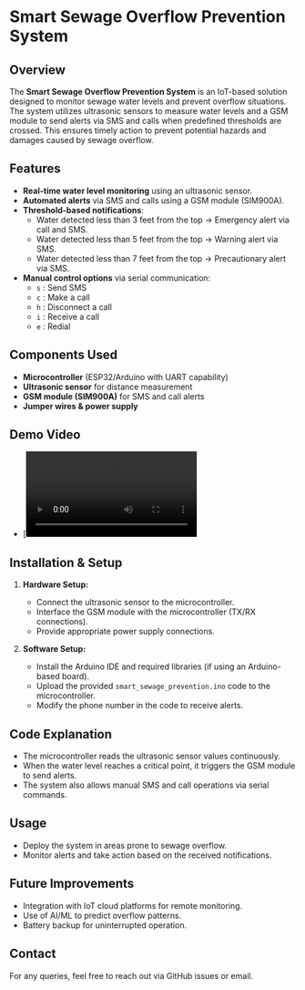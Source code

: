 # Smart Sewage Overflow Prevention System

## Overview
The **Smart Sewage Overflow Prevention System** is an IoT-based solution designed to monitor sewage water levels and prevent overflow situations. The system utilizes ultrasonic sensors to measure water levels and a GSM module to send alerts via SMS and calls when predefined thresholds are crossed. This ensures timely action to prevent potential hazards and damages caused by sewage overflow.

## Features
- **Real-time water level monitoring** using an ultrasonic sensor.
- **Automated alerts** via SMS and calls using a GSM module (SIM900A).
- **Threshold-based notifications**:
  - Water detected less than 3 feet from the top → Emergency alert via call and SMS.
  - Water detected less than 5 feet from the top → Warning alert via SMS.
  - Water detected less than 7 feet from the top → Precautionary alert via SMS.
- **Manual control options** via serial communication:
  - `s` : Send SMS
  - `c` : Make a call
  - `h` : Disconnect a call
  - `i` : Receive a call
  - `e` : Redial

## Components Used
- **Microcontroller** (ESP32/Arduino with UART capability)
- **Ultrasonic sensor** for distance measurement
- **GSM module (SIM900A)** for SMS and call alerts
- **Jumper wires & power supply**

## Demo Video
- [![Watch the demo video](https://github.com/PRASANTH9819/Smart-Sewage-Overflow-prevention-system/releases/download/v1.0/smart_sewage_demo.mp4)


## Installation & Setup
1. **Hardware Setup:**
   - Connect the ultrasonic sensor to the microcontroller.
   - Interface the GSM module with the microcontroller (TX/RX connections).
   - Provide appropriate power supply connections.

2. **Software Setup:**
   - Install the Arduino IDE and required libraries (if using an Arduino-based board).
   - Upload the provided `smart_sewage_prevention.ino` code to the microcontroller.
   - Modify the phone number in the code to receive alerts.

## Code Explanation
- The microcontroller reads the ultrasonic sensor values continuously.
- When the water level reaches a critical point, it triggers the GSM module to send alerts.
- The system also allows manual SMS and call operations via serial commands.

## Usage
- Deploy the system in areas prone to sewage overflow.
- Monitor alerts and take action based on the received notifications.

## Future Improvements
- Integration with IoT cloud platforms for remote monitoring.
- Use of AI/ML to predict overflow patterns.
- Battery backup for uninterrupted operation.

## Contact
For any queries, feel free to reach out via GitHub issues or email.

